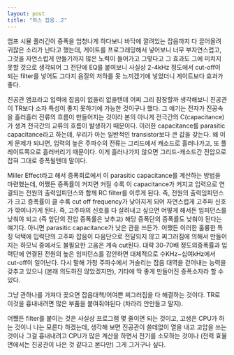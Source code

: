 ```yaml
---
layout: post
title: "히스 잡음..2"
---
```



앰프 시뮬 플러긴이 증폭을 엄청나게 하다보니 바닥에 깔려있는 잡음까지 다 끌어올려 귀찮은 소리가 난다고 했는데, 게이트를 프로그래밍해서 넣어보니 너무 부자연스럽고, 그것을 자연스럽게 만들기까지 많은 노력이 들어가고 그렇다고 그 효과도 그에 미치지 못할 것으로 생각되어 그 전단에 EQ를 붙여보니 사실상 2-4kHz 정도에서 cut-off이 되는 filter를 넣어도 그다지 음질의 저하를 못 느끼겠기에 넣었더니 게이트보다 효과가 좋다. 




진공관 앰프라고 입력에 잡음이 없을리 없을텐데 어찌 그리 잠잠할까 생각해보니 진공관이 TR보다 소자 특성이 좋지 못하기에 가능한 것이구나 했다. 그 얘기는 전자가 진공속을 흘러흘러 전류의 흐름이 만들어지는 것이라 본의 아니게 전극간의 C(capacitance)가 생겨 전극간의 교류의 흐름이 발생하기 때문이다. 이러한 capacitance를 parasitic capacitance라고 하는데, 우리가 아는 일반적인 transistor보다 큰 값을 갖는다. 왜 이게 문제가 되냐면, 입력의 높은 주파수의 전류는 그리드에서 캐소드로 흘러나가고, 또 플레이트쪽으로 흘러버리기 때문이다. 이게 흘러나가지 않으면 그리드-캐소드간 전압으로 잡혀 그대로 증폭될텐데 말이다. 




Miller Effect라고 해서 증폭회로에서 이 parasitic capacitance를 계산하는 방법을 마련했는데, 어쨌든 증폭률이 커지면 커질 수록 이 capacitance가 커지고 입력으로 연결되는 전원의 출력임피던스와 함께 RC filter를 이루게 된다. 즉, 전원의 출력임피던스가 크고 증폭률이 클 수록 cut off frequency가 낮아지게 되어 자연스럽게 고주파 신호가 깎여나가게 된다. 즉, 고주파의 신호를 다 살려내고 싶으면 어떻게 해서든 임피던스를 낮춰야 되고 (즉 앞단의 전압 증폭률은 낮추고) 해당 증폭단의 증폭률도 낮춰야 된다는 얘기다. 아니면 parasitic capacitance가 낮은 관을 쓰든가. 어쨌든 이러한 훌륭한 특징 덕택에 입력단의 고주파 잡음이 다음단으로 전달되지 않고 찌그러짐에 의해서 만들어지는 하모닉 중에서도 불필요한 고음은 계속 cut된다. 대략 30-70배 정도의증폭률과 입력단에 연결된 전원의 높은 임피던스를 감안하면 대체적으로 수KHz~십여kHz에서 cut-off이 일어난다. 다시 말해 가청 주파수에서 거슬리는 잡음 대역을 걷어내는 능력을 갖추고 있으니 (본래 의도하진 않았겠지만), 기타에 딱 좋게 만들어진 증폭소자라 할 수 있다. 




그냥 관하나를 가져다 꽂으면 잡음대책/어여쁜 찌그러짐을 다 해결하는 것이다. TR로 이것을 흉내내려면 많은 부품을 붙여줘야된다 (차라리 안만들고 말지). 




어쨌든 filter를 붙이는 것은 사실상 프로그램 몇 줄이면 되는 것이고, 고생은 CPU가 하는 것이니 나는 모른다 하겠는데, 생각해 보면 진공관이 쓸데없이 열을 내고 고압을 쓰는 것이나 그걸 흉내내려고 CPU가 많은 계산을 하면서 전기를 소모하는 것이나 (전력 효율면에서는 진공관이 나은 것 같다고 본다만) 그게 그거구나 싶다. 






